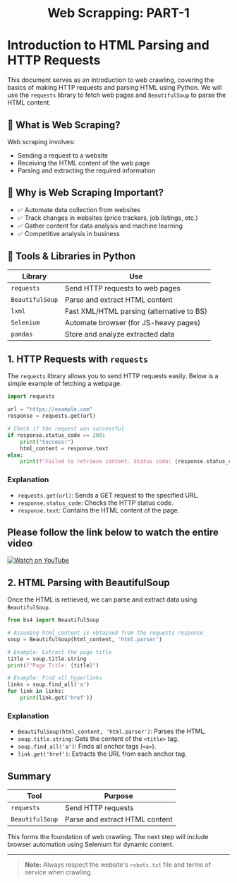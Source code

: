 <h1 align="center">Web Scrapping: PART-1</h1>


# Introduction to HTML Parsing and HTTP Requests


This document serves as an introduction to web crawling, covering the basics of making HTTP requests and parsing HTML using Python. We will use the `requests` library to fetch web pages and `BeautifulSoup` to parse the HTML content.

## 📌 What is Web Scraping?

Web scraping involves:
- Sending a request to a website
- Receiving the HTML content of the web page
- Parsing and extracting the required information

## 🎯 Why is Web Scraping Important?
- ✅ Automate data collection from websites  
- ✅ Track changes in websites (price trackers, job listings, etc.)  
- ✅ Gather content for data analysis and machine learning  
- ✅ Competitive analysis in business 
## 🧰 Tools & Libraries in Python

| Library        | Use                                              |
|----------------|--------------------------------------------------|
| `requests`     | Send HTTP requests to web pages                  |
| `BeautifulSoup`| Parse and extract HTML content                   |
| `lxml`         | Fast XML/HTML parsing (alternative to BS)        |
| `Selenium`     | Automate browser (for JS-heavy pages)            |
| `pandas`       | Store and analyze extracted data                 |

## 1. HTTP Requests with `requests`

The `requests` library allows you to send HTTP requests easily. Below is a simple example of fetching a webpage.

```python
import requests

url = "https://example.com"
response = requests.get(url)

# Check if the request was successful
if response.status_code == 200:
    print("Success!")
    html_content = response.text
else:
    print(f"Failed to retrieve content. Status code: {response.status_code}")
```

### Explanation

- `requests.get(url)`: Sends a GET request to the specified URL.
- `response.status_code`: Checks the HTTP status code.
- `response.text`: Contains the HTML content of the page.
## Please follow the link below to watch the entire video
  [![Watch on YouTube](https://img.youtube.com/vi/wCCC41lvMrU/maxresdefault.jpg)](https://www.youtube.com/watch?v=wCCC41lvMrU)

## 2. HTML Parsing with BeautifulSoup

Once the HTML is retrieved, we can parse and extract data using `BeautifulSoup`.

```python
from bs4 import BeautifulSoup

# Assuming html_content is obtained from the requests response
soup = BeautifulSoup(html_content, 'html.parser')

# Example: Extract the page title
title = soup.title.string
print(f"Page Title: {title}")

# Example: Find all hyperlinks
links = soup.find_all('a')
for link in links:
    print(link.get('href'))
```

### Explanation

- `BeautifulSoup(html_content, 'html.parser')`: Parses the HTML.
- `soup.title.string`: Gets the content of the `<title>` tag.
- `soup.find_all('a')`: Finds all anchor tags (`<a>`).
- `link.get('href')`: Extracts the URL from each anchor tag.

## Summary

| Tool         | Purpose                            |
|--------------|------------------------------------|
| `requests`   | Send HTTP requests                 |
| `BeautifulSoup` | Parse and extract HTML content |

This forms the foundation of web crawling. The next step will include browser automation using Selenium for dynamic content.

---

> **Note:** Always respect the website's `robots.txt` file and terms of service when crawling.


